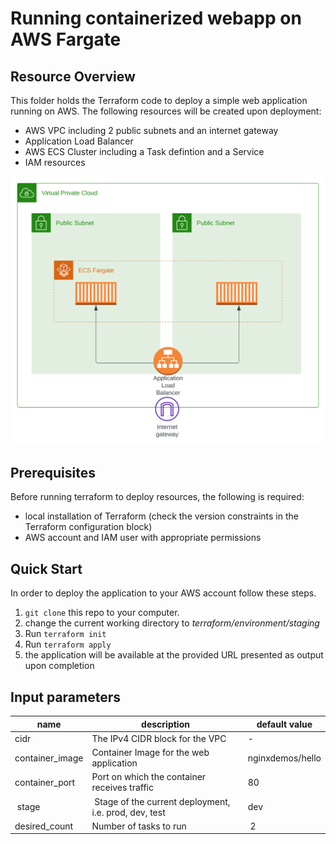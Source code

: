 # Running containerized webapp on AWS Fargate

## Resource Overview

This folder holds the Terraform code to deploy a simple web application running on AWS.
The following resources will be created upon deployment:
- AWS VPC including 2 public subnets and an internet gateway
- Application Load Balancer
- AWS ECS Cluster including a Task defintion and a Service
- IAM resources

<img src="./architecture.svg">

## Prerequisites

Before running terraform to deploy resources, the following is required:
- local installation of Terraform (check the version constraints in the Terraform configuration block)
- AWS account and IAM user with appropriate permissions

## Quick Start

In order to deploy the application to your AWS account follow these steps.
1. `git clone` this repo to your computer.
2. change the current working directory to *terraform/environment/staging*
3. Run `terraform init`
4. Run `terraform apply`
5. the application will be available at the provided URL presented as output upon completion

## Input parameters

| name          | description           | default value |
|---------------|-----------------------|---------------|
| cidr | The IPv4 CIDR block for the VPC | -             |
| container_image | Container Image for the web application | nginxdemos/hello |
| container_port | Port on which the container receives traffic | 80 |
| stage | Stage of the current deployment, i.e. prod, dev, test | dev |
| desired_count | Number of tasks to run | 2 |